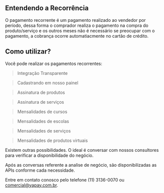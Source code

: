 ## Entendendo a Recorrência

O pagamento recorrente é um pagamento realizado ao vendedor por período, dessa forma o comprador realiza o pagamento na compra do produto/serviço e os outros meses não é necessário se preocupar com o pagamento, a cobrança ocorre automatiacmente no cartão de crédito.


## Como utilizar?

Você pode realizar os pagamentos recorrentes:


> Integração Transparente

> Cadastrando em nosso painel

> Assinatura de produtos

> Assinatura de serviços

> Mensalidades de cursos

> Mensalidades de escolas

> Mensalidades de serviços

> Mensalidades de produtos virtuais


Existem outras possibilidades. O ideal é conversar com nossos consultores para verificar a disponibilidade do negócio.

Após as conversas referente a analise de negócio, são disponibilizadas as APIs conforme cada necessidade.

Entre em contato conosco pelo telefone (11) 3136-0070 ou comercial@yapay.com.br.
